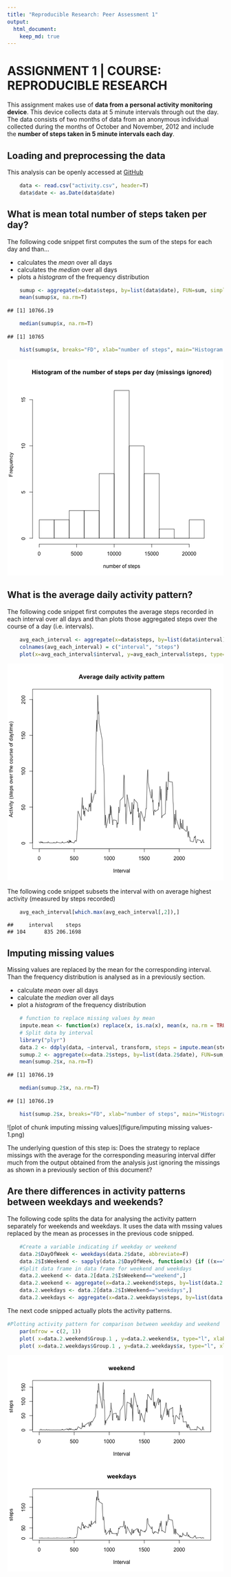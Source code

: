 ```yaml
---
title: "Reproducible Research: Peer Assessment 1"
output: 
  html_document:
    keep_md: true
---
```

# ASSIGNMENT 1 | COURSE: REPRODUCIBLE RESEARCH

This assignment makes use of **data from a personal activity monitoring device**. This device collects data at 5 minute intervals through out the day. The data consists of two months of data from an anonymous individual collected during the months of October and November, 2012 and include the **number of steps taken in 5 minute intervals each day**.

## Loading and preprocessing the data
This analysis can be openly accessed at [GitHub](https://github.com/MoritzoTheCoder/RepData_PeerAssessment1)

```r
    data <- read.csv("activity.csv", header=T)
    data$date <- as.Date(data$date)
```


## What is mean total number of steps taken per day?
The following code snippet first computes the sum of the steps for each day and than...
- calculates the *mean* over all days
- calculates the *median* over all days
- plots a *histogram* of the frequency distribution

```r
    sumup <- aggregate(x=data$steps, by=list(data$date), FUN=sum, simplify=T)
    mean(sumup$x, na.rm=T)
```

```
## [1] 10766.19
```

```r
    median(sumup$x, na.rm=T)
```

```
## [1] 10765
```

```r
    hist(sumup$x, breaks="FD", xlab="number of steps", main="Histogram of the number of steps per day (missings ignored)")
```

![plot of chunk average_number_of_steps](figure/average_number_of_steps-1.png) 


## What is the average daily activity pattern?
The following code snippet first computes the average steps recorded in each interval over all days and than plots those aggregated steps over the course of a day (i.e. intervals).

```r
    avg_each_interval <- aggregate(x=data$steps, by=list(data$interval), FUN=mean, na.rm=T, simplify=T)
    colnames(avg_each_interval) = c("interval", "steps")
    plot(x=avg_each_interval$interval, y=avg_each_interval$steps, type="l", xlab= "Interval", ylab= "Activity (steps over the course of daytime)", main= "Average daily activity pattern")
```

![plot of chunk activity_pattern](figure/activity_pattern-1.png) 

The following code snippet subsets the interval with on average highest activity (measured by steps recorded)

```r
    avg_each_interval[which.max(avg_each_interval[,2]),]
```

```
##     interval    steps
## 104      835 206.1698
```


## Imputing missing values
Missing values are replaced by the mean for the corresponding interval. Than the frequency distribution is analysed as in a previously section.
- calculate *mean* over all days
- calculate the *median* over all days
- plot a *histogram* of the frequency distribution

```r
    # function to replace missing values by mean
    impute.mean <- function(x) replace(x, is.na(x), mean(x, na.rm = TRUE))
    # Split data by interval
    library("plyr")
    data.2 <- ddply(data, ~interval, transform, steps = impute.mean(steps))
    sumup.2 <- aggregate(x=data.2$steps, by=list(data.2$date), FUN=sum, simplify=T)
    mean(sumup.2$x, na.rm=T)
```

```
## [1] 10766.19
```

```r
    median(sumup.2$x, na.rm=T)
```

```
## [1] 10766.19
```

```r
    hist(sumup.2$x, breaks="FD", xlab="number of steps", main="Histogram of the number of steps per day (missings replaced)")
```

![plot of chunk imputing missing values](figure/imputing missing values-1.png) 

The underlying question of this step is: Does the strategy to replace missings with the average for the corresponding measuring interval differ much from the output obtained from the analysis just ignoring the missings as shown in a previously section of this document?

## Are there differences in activity patterns between weekdays and weekends?

The following code splits the data for analysing the activity pattern separately for weekends and weekdays. It uses the data with mssing values replaced by the mean as processes in the previous code snipped.

```r
    #Create a variable indicating if weekday or weekend
    data.2$DayOfWeek <- weekdays(data.2$date, abbreviate=F)
    data.2$IsWeekend <- sapply(data.2$DayOfWeek, function(x) {if ((x=="Samstag")|(x=="Sonntag")) {"weekend"} else {"weekdays"}})
    #Split data frame in data frame for weekend and weekdays
    data.2.weekend <- data.2[data.2$IsWeekend=="weekend",]
    data.2.weekend <- aggregate(x=data.2.weekend$steps, by=list(data.2.weekend$interval), FUN=mean, na.rm=T, simplify=T)
    data.2.weekdays <- data.2[data.2$IsWeekend=="weekdays",]
    data.2.weekdays <- aggregate(x=data.2.weekdays$steps, by=list(data.2.weekdays$interval), FUN=mean, na.rm=T, simplify=T)
```
The next code snipped actually plots the activity patterns.

```r
#Plotting activity pattern for comparison between weekday and weekend
    par(mfrow = c(2, 1))
    plot( x=data.2.weekend$Group.1 , y=data.2.weekend$x, type="l", xlab="Interval", ylab="steps", main="weekend")
    plot( x=data.2.weekdays$Group.1 , y=data.2.weekdays$x, type="l", xlab="Interval", ylab="steps", main="weekdays")
```

![plot of chunk unnamed-chunk-2](figure/unnamed-chunk-2-1.png) 


